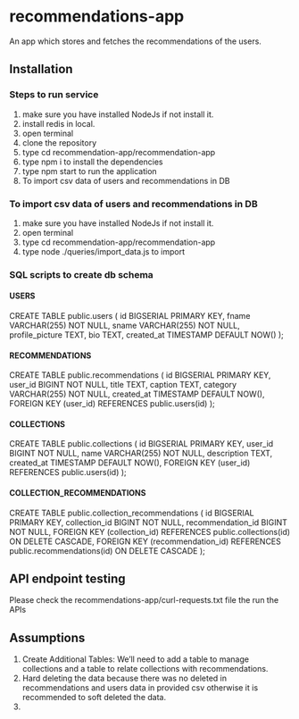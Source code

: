 # recommendations-app
An app which stores and fetches the recommendations of the users.

## Installation

### Steps to run service

1. make sure you have installed NodeJs if not install it.
2. install redis in local.
3. open terminal
4. clone the repository
5. type cd recommendation-app/recommendation-app
6. type npm i to install the dependencies
7. type npm start to run the application
8. To import csv data of users and recommendations in DB


### To import csv data of users and recommendations in DB

1. make sure you have installed NodeJs if not install it.
2. open terminal
3. type cd recommendation-app/recommendation-app
4. type node ./queries/import_data.js to import


### SQL scripts to create db schema

#### USERS

CREATE TABLE public.users ( id BIGSERIAL PRIMARY KEY, fname VARCHAR(255) NOT NULL, sname VARCHAR(255) NOT NULL, profile_picture TEXT, bio TEXT, created_at TIMESTAMP DEFAULT NOW() );

#### RECOMMENDATIONS

CREATE TABLE public.recommendations ( id BIGSERIAL PRIMARY KEY, user_id BIGINT NOT NULL, title TEXT, caption TEXT, category VARCHAR(255) NOT NULL, created_at TIMESTAMP DEFAULT NOW(), FOREIGN KEY (user_id) REFERENCES public.users(id) );

#### COLLECTIONS

CREATE TABLE public.collections ( id BIGSERIAL PRIMARY KEY, user_id BIGINT NOT NULL, name VARCHAR(255) NOT NULL, description TEXT, created_at TIMESTAMP DEFAULT NOW(), FOREIGN KEY (user_id) REFERENCES public.users(id) );

#### COLLECTION_RECOMMENDATIONS

CREATE TABLE public.collection_recommendations ( id BIGSERIAL PRIMARY KEY, collection_id BIGINT NOT NULL, recommendation_id BIGINT NOT NULL, FOREIGN KEY (collection_id) REFERENCES public.collections(id) ON DELETE CASCADE, FOREIGN KEY (recommendation_id) REFERENCES public.recommendations(id) ON DELETE CASCADE );


## API endpoint testing

Please check the 
recommendations-app/curl-requests.txt
file the run the APIs

## Assumptions

1. Create Additional Tables: We’ll need to add a table to manage collections and a table to relate collections with recommendations.
2. Hard deleting the data because there was no deleted in recommendations and users data in provided csv otherwise it is recommended to soft deleted the data.
3. 

    
